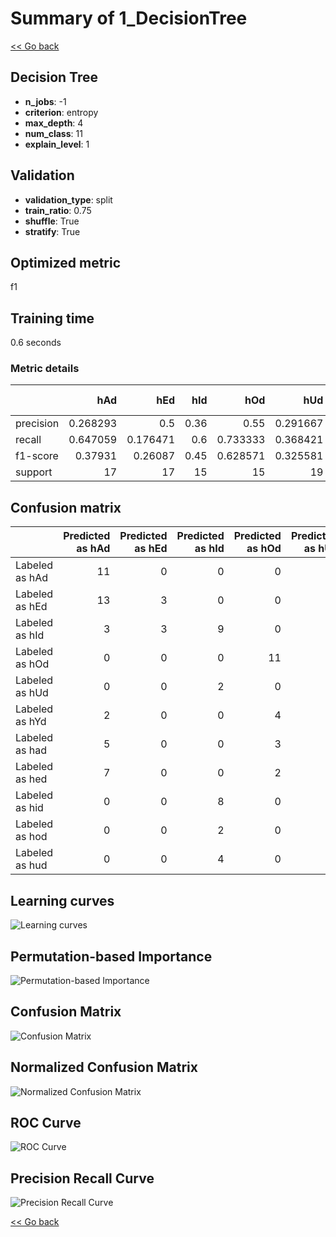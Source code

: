 # Summary of 1_DecisionTree

[<< Go back](../README.md)


## Decision Tree
- **n_jobs**: -1
- **criterion**: entropy
- **max_depth**: 4
- **num_class**: 11
- **explain_level**: 1

## Validation
 - **validation_type**: split
 - **train_ratio**: 0.75
 - **shuffle**: True
 - **stratify**: True

## Optimized metric
f1

## Training time

0.6 seconds

### Metric details
|           |       hAd |       hEd |   hId |       hOd |       hUd |       hYd |   had |       hed |       hid |       hod |       hud |   accuracy |   macro avg |   weighted avg |   logloss |
|:----------|----------:|----------:|------:|----------:|----------:|----------:|------:|----------:|----------:|----------:|----------:|-----------:|------------:|---------------:|----------:|
| precision |  0.268293 |  0.5      |  0.36 |  0.55     |  0.291667 |  0.387097 |     0 |  0.3      |  1        |  0.722222 |  1        |   0.430108 |    0.489025 |       0.487087 |   1.76271 |
| recall    |  0.647059 |  0.176471 |  0.6  |  0.733333 |  0.368421 |  0.666667 |     0 |  0.176471 |  0.470588 |  0.764706 |  0.176471 |   0.430108 |    0.434562 |       0.430108 |   1.76271 |
| f1-score  |  0.37931  |  0.26087  |  0.45 |  0.628571 |  0.325581 |  0.489796 |     0 |  0.222222 |  0.64     |  0.742857 |  0.3      |   0.430108 |    0.403564 |       0.400271 |   1.76271 |
| support   | 17        | 17        | 15    | 15        | 19        | 18        |    17 | 17        | 17        | 17        | 17        |   0.430108 |  186        |     186        |   1.76271 |


## Confusion matrix
|                |   Predicted as hAd |   Predicted as hEd |   Predicted as hId |   Predicted as hOd |   Predicted as hUd |   Predicted as hYd |   Predicted as had |   Predicted as hed |   Predicted as hid |   Predicted as hod |   Predicted as hud |
|:---------------|-------------------:|-------------------:|-------------------:|-------------------:|-------------------:|-------------------:|-------------------:|-------------------:|-------------------:|-------------------:|-------------------:|
| Labeled as hAd |                 11 |                  0 |                  0 |                  0 |                  0 |                  5 |                  0 |                  1 |                  0 |                  0 |                  0 |
| Labeled as hEd |                 13 |                  3 |                  0 |                  0 |                  0 |                  1 |                  0 |                  0 |                  0 |                  0 |                  0 |
| Labeled as hId |                  3 |                  3 |                  9 |                  0 |                  0 |                  0 |                  0 |                  0 |                  0 |                  0 |                  0 |
| Labeled as hOd |                  0 |                  0 |                  0 |                 11 |                  2 |                  1 |                  0 |                  0 |                  0 |                  1 |                  0 |
| Labeled as hUd |                  0 |                  0 |                  2 |                  0 |                  7 |                  2 |                  0 |                  4 |                  0 |                  4 |                  0 |
| Labeled as hYd |                  2 |                  0 |                  0 |                  4 |                  0 |                 12 |                  0 |                  0 |                  0 |                  0 |                  0 |
| Labeled as had |                  5 |                  0 |                  0 |                  3 |                  0 |                  7 |                  0 |                  2 |                  0 |                  0 |                  0 |
| Labeled as hed |                  7 |                  0 |                  0 |                  2 |                  2 |                  3 |                  0 |                  3 |                  0 |                  0 |                  0 |
| Labeled as hid |                  0 |                  0 |                  8 |                  0 |                  1 |                  0 |                  0 |                  0 |                  8 |                  0 |                  0 |
| Labeled as hod |                  0 |                  0 |                  2 |                  0 |                  2 |                  0 |                  0 |                  0 |                  0 |                 13 |                  0 |
| Labeled as hud |                  0 |                  0 |                  4 |                  0 |                 10 |                  0 |                  0 |                  0 |                  0 |                  0 |                  3 |

## Learning curves
![Learning curves](learning_curves.png)

## Permutation-based Importance
![Permutation-based Importance](permutation_importance.png)
## Confusion Matrix

![Confusion Matrix](confusion_matrix.png)


## Normalized Confusion Matrix

![Normalized Confusion Matrix](confusion_matrix_normalized.png)


## ROC Curve

![ROC Curve](roc_curve.png)


## Precision Recall Curve

![Precision Recall Curve](precision_recall_curve.png)



[<< Go back](../README.md)
